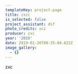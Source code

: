 ```yaml
---
templateKey: project-page
title: zxzc
is_selected: false
project_assistant: dsf
photo_credits: xcz
producer: zxc
year: '2019'
date: 2019-01-26T00:35:04.622Z
image_gallery:
  - {}
---
```

zxc
